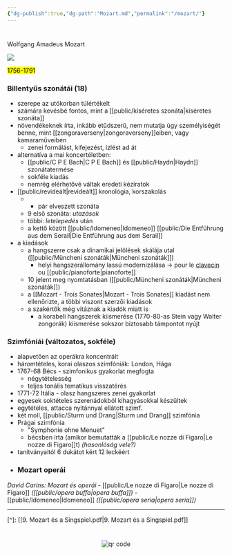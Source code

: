 ```yaml
---
{"dg-publish":true,"dg-path":"Mozart.md","permalink":"/mozart/"}
---
```


#

Wolfgang Amadeus Mozart

![](https://st4.depositphotos.com/13128258/20871/v/600/depositphotos_208715060-stock-illustration-wolfgang-amadeus-mozart-great-composer.jpg)

<mark>1756-1791</mark>

### Billentyűs szonátái (18)

- szerepe az utókorban túlértékelt
- számára kevésbé fontos, mint a [[public/kíséretes szonáta\|kíséretes szonáta]]
- növendékeknek írta, inkább etűdszerű, nem mutatja úgy személyiségét benne, mint [[zongoraverseny\|zongoraverseny]]eiben, vagy kamaraműveiben
	- zenei formálást, kifejezést, ízlést ad át
- alternatíva a mai koncertéletben:
	- [[public/C P E Bach\|C P E Bach]] és [[public/Haydn\|Haydn]] szonátatermése
	- sokféle kiadás
	- nemrég elérhetővé váltak eredeti kéziratok
- [[public/revideált\|revideált]] kronológia, korszakolás
	- + pár elveszett szonáta
	- 9 első szonáta: *utazások*
	- többi: *letelepedés* után
	- a kettő között [[public/Idomeneo\|Idomeneo]] [[public/Die Entführung aus dem Serail\|Die Entführung aus dem Serail]]
- a kiadások
	- a hangszerre csak a dinamikai jelölések skálája utal ([[public/Müncheni szonáták\|Müncheni szonáták]])
		- helyi hangszerállomány lassú modernizálása -> pour le [clavecin](clavichord.md) ou [[public/pianoforte\|pianoforte]]
	- 10 jelent meg nyomtatásban ([[public/Müncheni szonáták\|Müncheni szonáták]])
	- a [[Mozart - Trois Sonates\|Mozart - Trois Sonates]] kiadást nem ellenőrizte, a többi viszont szerzői kiadások
	- a szakértők még vitáznak a kiadók miatt is
		- a korabeli hangszerek kiismerése (1770-80-as Stein vagy Walter zongorák) kiismerése sokszor biztosabb támpontot nyújt
### Szimfóniái (változatos, sokféle)

- alapvetően az operákra koncentrált
- háromtételes, korai olaszos szimfóniák: London, Hága
- 1767-68 Bécs - szimfonikus gyakorlat megfogta
	- négytételesség
	- teljes tonális tematikus visszatérés
- 1771-72 Itália - olasz hangszeres zenei gyakorlat
- egyesek soktételes szerenádokból kihagyásokkal készültek
- egytételes, attacca nyitánnyal ellátott szimf.
- két moll, [[public/Sturm und Drang\|Sturm und Drang]] szimfónia
- Prágai szimfónia
	- "Symphonie ohne Menuet"
	- bécsben írta (amikor bemutatták a [[public/Le nozze di Figaro\|Le nozze di Figaro]]t) *(hasonlóság vele?)*
- tanítványaitól 6 dukátot kért 12 leckéért
- ### Mozart operái
*David Carins: Mozart és operái*
	- [[public/Le nozze di Figaro\|Le nozze di Figaro]] *([[public/opera buffa\|opera buffa]])*
	- [[public/Idomeneo\|Idomeneo]] *([[public/opera seria\|opera seria]])*

---
[^]: [[9. Mozart és a Singspiel.pdf\|9. Mozart és a Singspiel.pdf]]



#
<p style="text-align: center;"><img src="https://chart.googleapis.com/chart?cht=qr&chl=https://notes.andrasdenes.com/mozart&chs=180x180&choe=UTF-8&chld=L|2" alt="qr code"></p>

